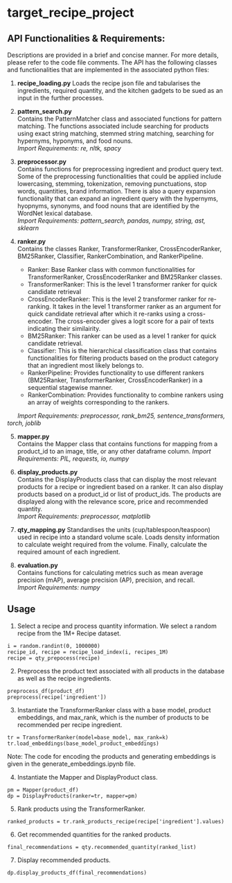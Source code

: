 # target_recipe_project

## API Functionalities & Requirements:
Descriptions are provided in a brief and concise manner. For more details, please refer to the code file comments. The API has the following classes and functionalities that are implemented in the associated python files: 

1. **recipe_loading.py**
Loads the recipe json file and tabularises the ingredients, required quantity, and the kitchen gadgets to be sued as an input in the further processes.

2. **pattern_search.py**  
Contains the PatternMatcher class and associated functions for pattern matching. The functions associated include searching for products using exact string matching, stemmed string matching, searching for hypernyms, hyponyms, and food nouns.  
*Import Requirements: re, nltk, spacy*

3. **preprocessor.py**  
Contains functions for preprocessing ingredient and product query text. Some of the preprocessing functionalities that could be applied include lowercasing, stemming, tokenization, removing punctuations, stop words, quantities, brand information. There is also a query expansion functionality that can expand an ingredient query with the hypernyms, hyopnyms, synonyms, and food nouns that are identified by the WordNet lexical database.  
*Import Requirements: pattern_search, pandas, numpy, string, ast, sklearn*

4. **ranker.py**    
Contains the classes Ranker, TransformerRanker, CrossEncoderRanker, BM25Ranker, Classifier, RankerCombination, and RankerPipeline.
    - Ranker: Base Ranker class with common functionalities for TransformerRanker, CrossEncoderRanker and BM25Ranker classes. 
    - TransformerRanker:  This is the level 1 transformer ranker for quick candidate retrieval
    - CrossEncoderRanker: This is the level 2 transformer ranker for re-ranking. It takes in the level 1 transformer ranker as an argument for quick candidate retrieval after which it re-ranks using a cross-encoder. The cross-encoder gives a logit score for a pair of texts indicating their similairity.
    - BM25Ranker: This ranker can be used as a level 1 ranker for quick candidate retrieval. 
    - Classifier: This is the hierarchical classification class that contains functionalities for filtering products based on the product category that an ingredient most likely belongs to. 
    - RankerPipeline: Provides functionality to use different rankers (BM25Ranker, TransformerRanker, CrossEncoderRanker) in a sequential stagewise manner.
    - RankerCombination: Provides functionality to combine rankers using an array of weights corresponding to the rankers.    

*&nbsp;&nbsp;&nbsp;&nbsp;&nbsp;&nbsp;Import Requirements: preprocessor, rank_bm25, sentence_transformers, torch, joblib*

5. **mapper.py**    
Contains the Mapper class that contains functions for mapping from a product_id to an image, title, or any other dataframe column. 
*Import Requirements: PIL, requests, io, numpy*

6. **display_products.py**  
Contains the DisplayProducts class that can display the most relevant products for a recipe or ingredient based on a ranker. It can also display products based on a product_id or list of product_ids. The products are displayed along with the relevance score, price and recommended quantity.  
*Import Requirements: preprocessor, matplotlib*

7. **qty_mapping.py**
Standardises the units (cup/tablespoon/teaspoon) used in recipe into a standard volume scale. Loads density information to calculate weight required from the volume. Finally, calculate the required amount of each ingredient.

8. **evaluation.py**  
Contains functions for calculating metrics such as mean average precision (mAP), average precision (AP), precision, and recall.  
*Import Requirements: numpy*

## Usage
1. Select a recipe and process quantity information. We select a random recipe from the 1M+ Recipe dataset. 
```
i = random.randint(0, 1000000)
recipe_id, recipe = recipe_load_index(i, recipes_1M)
recipe = qty_prepocess(recipe)
```
2. Preprocess the product text associated with all products in the database as well as the recipe ingredients.
```
preprocess_df(product_df)	
preprocess(recipe['ingredient'])
```
3. Instantiate the TransformerRanker class with a base model, product embeddings, and max_rank, which is the number of products to be recommended per recipe ingredient.
```
tr = TransformerRanker(model=base_model, max_rank=k)
tr.load_embeddings(base_model_product_embeddings)
```
Note: The code for encoding the products and generating embeddings is given in the generate_embeddings.ipynb file.

4. Instantiate the Mapper and DisplayProduct class.
```
pm = Mapper(product_df)
dp = DisplayProducts(ranker=tr, mapper=pm)
```
5. Rank products using the TransformerRanker.
```
ranked_products = tr.rank_products_recipe(recipe['ingredient'].values)
```
6. Get recommended quantities for the ranked products.
```
final_recommendations = qty.recommended_quantity(ranked_list)
```
7. Display recommended products.
```
dp.display_products_df(final_recommendations)
``` 


